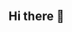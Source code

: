 ## Hi there 👋

<!--
**Zdapetrobras/Zdapetrobras** is a ✨ _special_ ✨ repository because its `README.md` (this file) appears on your GitHub profile.

Here are some ideas to get you started:

- 🔭 Bem vindo ao meu perfil
- 🌱 Meu nome e: Vagner Gabriel
- 🤔 Estou me desenvolvendo no java script
- 📫 contato: 00000107908468xsp@al.educacao.sp.gov.br

-->
